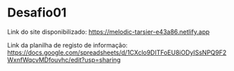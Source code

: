 # Desafio01

Link do site disponibilizado: https://melodic-tarsier-e43a86.netlify.app

Link da planilha de registo de informação: https://docs.google.com/spreadsheets/d/1CXclo9DITFoEU8iODyISsNPQ9F2WxnfWqcvMDfouvhc/edit?usp=sharing
